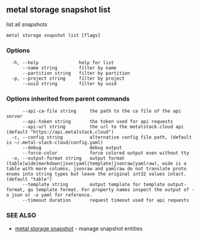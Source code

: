 ## metal storage snapshot list

list all snapshots

```
metal storage snapshot list [flags]
```

### Options

```
  -h, --help               help for list
      --name string        filter by name
      --partition string   filter by partition
  -p, --project string     filter by project
      --uuid string        filter by uuid
```

### Options inherited from parent commands

```
      --api-ca-file string     the path to the ca file of the api server
      --api-token string       the token used for api requests
      --api-url string         the url to the metalstack.cloud api (default "https://api.metalstack.cloud")
  -c, --config string          alternative config file path, (default is ~/.metal-stack-cloud/config.yaml)
      --debug                  debug output
      --force-color            force colored output even without tty
  -o, --output-format string   output format (table|wide|markdown|json|yaml|template|jsonraw|yamlraw), wide is a table with more columns, jsonraw and yamlraw do not translate proto enums into string types but leave the original int32 values intact. (default "table")
      --template string        output template for template output-format, go template format. For property names inspect the output of -o json or -o yaml for reference.
      --timeout duration       request timeout used for api requests
```

### SEE ALSO

* [metal storage snapshot](metal_storage_snapshot.md)	 - manage snapshot entities

